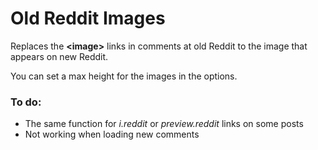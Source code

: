 # Old Reddit Images

Replaces the **\<image\>** links in comments at old Reddit to the image that appears on new Reddit.

You can set a max height for the images in the options.

### To do:

- The same function for *i.reddit* or *preview.reddit* links on some posts
- Not working when loading new comments
